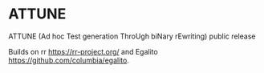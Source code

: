 # ATTUNE
ATTUNE (Ad hoc Test generation ThroUgh biNary rEwriting) public release

Builds on rr https://rr-project.org/ and Egalito https://github.com/columbia/egalito.
